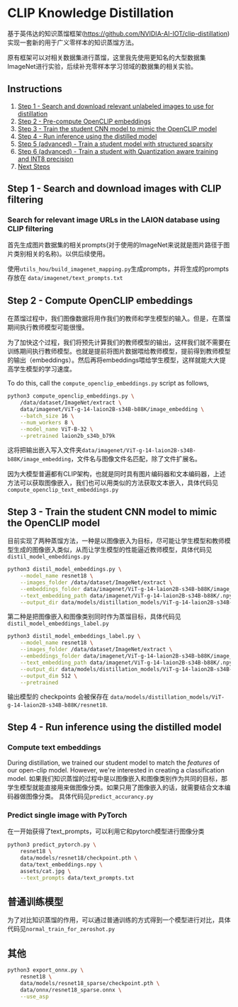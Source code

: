 # CLIP Knowledge Distillation
基于英伟达的知识蒸馏框架(https://github.com/NVIDIA-AI-IOT/clip-distillation)实现一套新的用于广义零样本的知识蒸馏方法。

原有框架可以对相关数据集进行蒸馏，这里我先使用更知名的大型数据集ImageNet进行实验，后续补充零样本学习领域的数据集的相关实验。


## Instructions

1. [Step 1 - Search and download relevant unlabeled images to use for distillation](#step-1)
2. [Step 2 - Pre-compute OpenCLIP embeddings](#step-2)
3. [Step 3 - Train the student CNN model to mimic the OpenCLIP model](#step-3)
4. [Step 4 - Run inference using the distilled model](#step-4)
5. [Step 5 (advanced) - Train a student model with structured sparsity](#step-5)
6. [Step 6 (advanced) - Train a student with Quantization aware training and INT8 precision](#step-6)
7. [Next Steps](#next-steps)

<a name="step-1"></a>

## Step 1 - Search and download images with CLIP filtering

### Search for relevant image URLs in the LAION database using CLIP filtering

首先生成图片数据集的相关prompts(对于使用的ImageNet来说就是图片路径于图片类别相关的名称)。以供后续使用。

使用``utils_hou/build_imagenet_mapping.py``生成prompts，并将生成的prompts存放在 ``data/imagenet/text_prompts.txt`` 


## Step 2 - Compute OpenCLIP embeddings

在蒸馏过程中，我们图像数据将用作我们的教师和学生模型的输入。但是，在蒸馏期间执行教师模型可能很慢。

为了加快这个过程，我们将预先计算我们的教师模型的输出，这样我们就不需要在训练期间执行教师模型。也就是提前将图片数据喂给教师模型，提前得到教师模型的输出（embeddings）。然后再将embeddings喂给学生模型，这样就能大大提高学生模型的学习速度。

To do this, call the ``compute_openclip_embeddings.py`` script as follows,

```bash
python3 compute_openclip_embeddings.py \
    /data/dataset/ImageNet/extract \
    data/imagenet/ViT-g-14-laion2B-s34B-b88K/image_embedding \
    --batch_size 16 \
    --num_workers 8 \
    --model_name ViT-B-32 \
    --pretrained laion2b_s34b_b79k
```

这将把输出嵌入写入文件夹``data/imagenet/ViT-g-14-laion2B-s34B-b88K/image_embedding``，文件名与图像文件名匹配，除了文件扩展名。

因为大模型普遍都有CLIP架构，也就是同时具有图片编码器和文本编码器，上述方法可以获取图像嵌入，我们也可以用类似的方法获取文本嵌入，具体代码见``compute_openclip_text_embeddings.py``

<a name="step-3"></a>

## Step 3 - Train the student CNN model to mimic the OpenCLIP model

目前实现了两种蒸馏方法，一种是以图像嵌入为目标，尽可能让学生模型和教师模型生成的图像嵌入类似，从而让学生模型的性能逼近教师模型，具体代码见
 ``distil_model_embeddings.py`` 

```bash
python3 distil_model_embeddings.py \
    --model_name resnet18 \
    --images_folder /data/dataset/ImageNet/extract \
    --embeddings_folder data/imagenet/ViT-g-14-laion2B-s34B-b88K/image_embedding \
    --text_embedding_path data/imagenet/ViT-g-14-laion2B-s34B-b88K/.npy \
    --output_dir data/models/distillation_models/ViT-g-14-laion2B-s34B-b88K/resnet18 \
```

第二种是把图像嵌入和图像类别同时作为蒸馏目标，具体代码见``distil_model_embeddings_label.py``

```bash
python3 distil_model_embeddings_label.py \
    --model_name resnet18 \
    --images_folder /data/dataset/ImageNet/extract \
    --embeddings_folder data/imagenet/ViT-g-14-laion2B-s34B-b88K/image_embedding \
    --text_embedding_path data/imagenet/ViT-g-14-laion2B-s34B-b88K/.npy \
    --output_dir data/models/distillation_models/ViT-g-14-laion2B-s34B-b88K/resnet18 \
    --output_dim 512 \
    --pretrained
```
输出模型的 checkpoints 会被保存在 ``data/models/distillation_models/ViT-g-14-laion2B-s34B-b88K/resnet18``.


<a name="step-4"></a>

## Step 4 - Run inference using the distilled model

### Compute text embeddings

During distillation, we trained our student model to match the *features* of our open-clip model.  However, we're interested in creating a classification model.
如果我们知识蒸馏的过程中是以图像嵌入和图像类别作为共同的目标，那学生模型就能直接用来做图像分类。如果只用了图像嵌入的话，就需要结合文本编码器做图像分类。
具体代码见``predict_accurancy.py``


### Predict single image with PyTorch

在一开始获得了text_prompts，可以利用它和pytorch模型进行图像分类

```bash
python3 predict_pytorch.py \
    resnet18 \
    data/models/resnet18/checkpoint.pth \
    data/text_embeddings.npy \
    assets/cat.jpg \
    --text_prompts data/text_prompts.txt
```



## 普通训练模型

为了对比知识蒸馏的作用，可以通过普通训练的方式得到一个模型进行对比，具体代码见``normal_train_for_zeroshot.py``




## 其他

```bash
python3 export_onnx.py \
    resnet18 \
    data/models/resnet18_sparse/checkpoint.pth \
    data/onnx/resnet18_sparse.onnx \
    --use_asp
```



